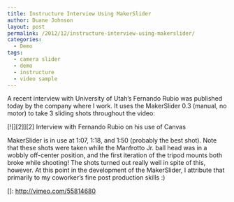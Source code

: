 ```yaml
---
title: Instructure Interview Using MakerSlider
author: Duane Johnson
layout: post
permalink: /2012/12/instructure-interview-using-makerslider/
categories:
  - Demo
tags:
  - camera slider
  - demo
  - instructure
  - video sample
---
```


A recent interview with University of Utah’s Fernando Rubio was published today by the company where I work. It uses the MakerSlider 0.3 (manual, no motor) to take 3 sliding shots throughout the video:

[![][2]][2] Interview with Fernando Rubio on his use of Canvas

MakerSlider is in use at 1:07, 1:18, and 1:50 (probably the best shot). Note that these shots were taken while the Manfrotto Jr. ball head was in a wobbly off-center position, and the first iteration of the tripod mounts both broke while shooting! The shots turned out really well in spite of this, however. At this point in the development of the MakerSlider, I attribute that primarily to my coworker’s fine post production skills :)

 []: http://vimeo.com/55814680
